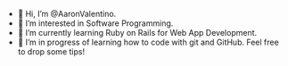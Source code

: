 - 👋 Hi, I’m @AaronValentino.
- 👀 I’m interested in Software Programming.
- 🌱 I’m currently learning Ruby on Rails for Web App Development.
- 💞️ I’m in progress of learning how to code with git and GitHub. Feel free to drop some tips!

<!---
AaronValentino/AaronValentino is a ✨ special ✨ repository because its `README.md` (this file) appears on your GitHub profile.
You can click the Preview link to take a look at your changes.
--->
